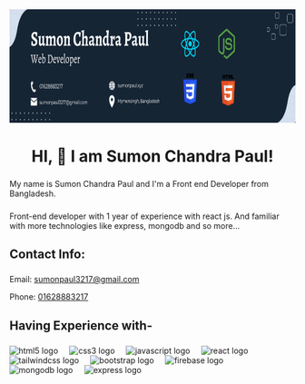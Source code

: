 <div align="center">
  <img height="200" src="https://raw.githubusercontent.com/sumonpaul55/sumonpaul55/main/githubbanner.png"  />
</div>

###

<h1 align="center">HI,  👋 I am Sumon Chandra Paul!</h1>

###

###

<p align="left">My name is Sumon Chandra Paul and I'm a Front end Developer from Bangladesh.</p>

###

<p align="left">Front-end developer with 1 year of experience with react js. And familiar with more technologies like express, mongodb and so more...</p>

###

<h2 align="left">Contact Info:</h2>

###

<p align="left">Email: <a href="mailto:sumonpaul3217@gmail.com">sumonpaul3217@gmail.com</a></p>
   

<p align="left"> Phone: <a href="tel:+8801628883217">01628883217</a></p>

###

<h2 align="left">Having Experience with-</h2>

###

<div align="left">
  <img src="https://cdn.jsdelivr.net/gh/devicons/devicon/icons/html5/html5-original.svg" height="40" alt="html5 logo"  />
  <img width="12" />
  <img src="https://cdn.jsdelivr.net/gh/devicons/devicon/icons/css3/css3-original.svg" height="40" alt="css3 logo"  />
  <img width="12" />
  <img src="https://cdn.jsdelivr.net/gh/devicons/devicon/icons/javascript/javascript-original.svg" height="40" alt="javascript logo"  />
  <img width="12" />
  <img src="https://cdn.jsdelivr.net/gh/devicons/devicon/icons/react/react-original.svg" height="40" alt="react logo"  />
  <img width="12" />
  <img src="https://cdn.jsdelivr.net/gh/devicons/devicon/icons/tailwindcss/tailwindcss-original-wordmark.svg" height="40" alt="tailwindcss logo"  />
  <img width="12" />
  <img src="https://cdn.jsdelivr.net/gh/devicons/devicon/icons/bootstrap/bootstrap-original.svg" height="40" alt="bootstrap logo"  />
  <img width="12" />
  <img src="https://cdn.jsdelivr.net/gh/devicons/devicon/icons/firebase/firebase-plain.svg" height="40" alt="firebase logo"  />
  <img width="12" />
  <img src="https://cdn.jsdelivr.net/gh/devicons/devicon/icons/mongodb/mongodb-original.svg" height="40" alt="mongodb logo"  />
  <img width="12" />
  <img src="https://cdn.jsdelivr.net/gh/devicons/devicon/icons/express/express-original.svg" height="40" alt="express logo"  />
</div>

###

